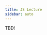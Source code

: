 ```yaml
---
title: JS Lecture
sidebar: auto
---
```


TBD!

<!-- notes:

variable naming conventions. camelCase
style changes

    - Using .style with camelCase for css properties
    - Adding and removing classes

arrays vs. nodelist in context of arrays can be anything you define, but when you grab items from the DOM, it comes back as a nodelist which you can use just like an array

Array shuffle to solve randomizing issue - No shuffle array method, so we need to do it ourselves - Show css tricks array shuffle
use time to show how to use code credits in comments -->
